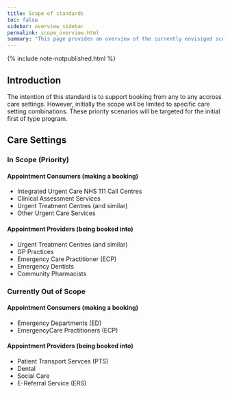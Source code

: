 ```yaml
---
title: Scope of standards
toc: false
sidebar: overview_sidebar
permalink: scope_overview.html
summary: "This page provides an overview of the currently envisiged scope for the national standards"
---
```

{% include note-notpublished.html %}

## Introduction

The intention of this standard is to support booking from any to any accross care settings. However, initially the scope will be limited to specific care setting combinations. These priority scenarios will be targeted for the initial first of type program.

## Care Settings
### In Scope (Priority)
#### Appointment Consumers (making a booking)
* Integrated Urgent Care NHS 111 Call Centres
* Clinical Assessment Services
* Urgent Treatment Centres (and similar)
* Other Urgent Care Services

#### Appointment Providers (being booked into)
* Urgent Treatment Centres (and similar) 
* GP Practices	
* Emergency Care Practitioner (ECP)
* Emergency Dentists	
* Community Pharmacists

### Currently Out of Scope
#### Appointment Consumers (making a booking)
* Emergency Departments (ED)
* EmergencyCare Practitioners (ECP)

#### Appointment Providers (being booked into)
* Patient Transport Servces (PTS)
* Dental
* Social Care
* E-Referral Service (ERS)
